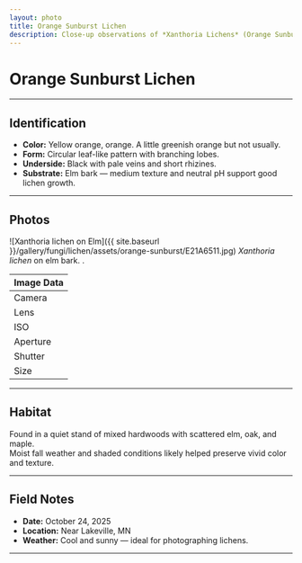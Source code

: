 ```yaml
---
layout: photo
title: Orange Sunburst Lichen
description: Close-up observations of *Xanthoria Lichens* (Orange Sunburst Lichen) on an elm tree in Minnesota.
---
```


# Orange Sunburst Lichen

---

## Identification
- **Color:** Yellow orange, orange. A little greenish orange but not usually.  
- **Form:** Circular leaf-like pattern with branching lobes.  
- **Underside:** Black with pale veins and short rhizines.  
- **Substrate:** Elm bark — medium texture and neutral pH support good lichen growth.

---

## Photos
![Xanthoria lichen on Elm]({{ site.baseurl }}/gallery/fungi/lichen/assets/orange-sunburst/E21A6511.jpg)
*Xanthoria lichen* on elm bark. .

|          Image Data                |
|------------------------------------|
|Camera  |Canon EOS 5D Mk IV         |
|Lens    |EF100mm f/2.8L Macro IS USM|
|ISO     |200                        |
|Aperture|f/13.0                     |
|Shutter |4.0 seconds                |
|Size    |1101x734                   |

---

## Habitat
Found in a quiet stand of mixed hardwoods with scattered elm, oak, and maple.  
Moist fall weather and shaded conditions likely helped preserve vivid color and texture.

---

## Field Notes
- **Date:** October 24, 2025  
- **Location:** Near Lakeville, MN  
- **Weather:** Cool and sunny — ideal for photographing lichens.   

---
